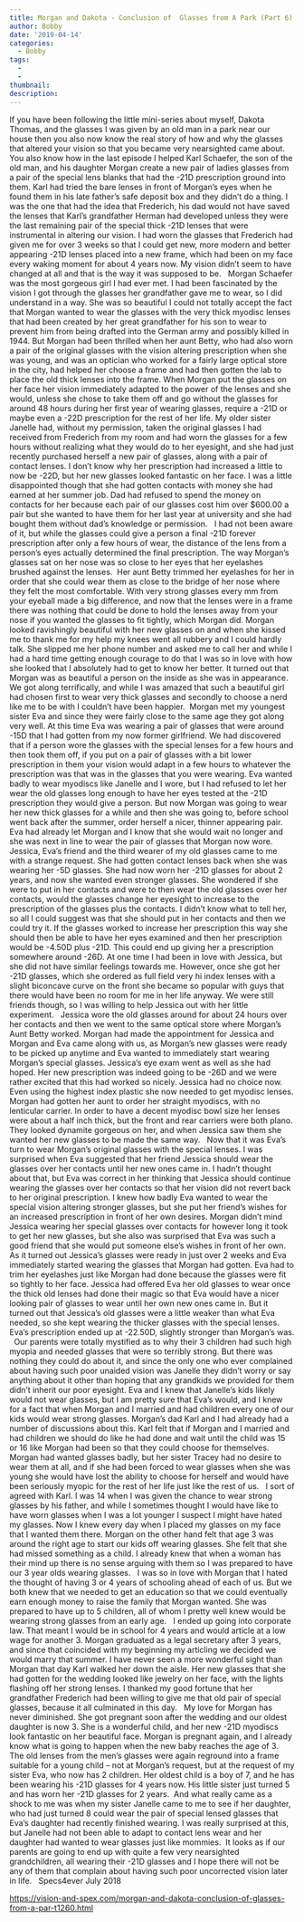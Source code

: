 ```yaml
---
title: Morgan and Dakota - Conclusion of  Glasses from A Park (Part 6)
author: Bobby
date: '2019-04-14'
categories:
  - Bobby
tags:
  - 
  - 
thumbnail: 
description: 
---
```


If you have been following the little mini-series about myself, Dakota Thomas, and the glasses I was given by an old man in a park near our house then you also now know the real story of how and why the glasses that altered your vision so that you became very nearsighted came about. You also know how in the last episode I helped Karl Schaefer, the son of the old man, and his daughter Morgan create a new pair of ladies glasses from a pair of the special lens blanks that had the -21D prescription ground into them. Karl had tried the bare lenses in front of Morgan’s eyes when he found them in his late father’s safe deposit box and they didn’t do a thing. I was the one that had the idea that Frederich, his dad would not have saved the lenses that Karl’s grandfather Herman had developed unless they were the last remaining pair of the special thick -21D lenses that were instrumental in altering our vision. I had worn the glasses that Frederich had given me for over 3 weeks so that I could get new, more modern and better appearing -21D lenses placed into a new frame, which had been on my face every waking moment for about 4 years now. My vision didn’t seem to have changed at all and that is the way it was supposed to be.
 
Morgan Schaefer was the most gorgeous girl I had ever met. I had been fascinated by the vision I got through the glasses her grandfather gave me to wear, so I did understand in a way. She was so beautiful I could not totally accept the fact that Morgan wanted to wear the glasses with the very thick myodisc lenses that had been created by her great grandfather for his son to wear to prevent him from being drafted into the German army and possibly killed in 1944. But Morgan had been thrilled when her aunt Betty, who had also worn a pair of the original glasses with the vision altering prescription when she was young, and was an optician who worked for a fairly large optical store in the city, had helped her choose a frame and had then gotten the lab to place the old thick lenses into the frame. When Morgan put the glasses on her face her vision immediately adapted to the power of the lenses and she would, unless she chose to take them off and go without the glasses for around 48 hours during her first year of wearing glasses, require a -21D or maybe even a -22D prescription for the rest of her life. My older sister Janelle had, without my permission, taken the original glasses I had received from Frederich from my room and had worn the glasses for a few hours without realizing what they would do to her eyesight, and she had just recently purchased herself a new pair of glasses, along with a pair of contact lenses. I don’t know why her prescription had increased a little to now be -22D, but her new glasses looked fantastic on her face. I was a little disappointed though that she had gotten contacts with money she had earned at her summer job. Dad had refused to spend the money on contacts for her because each pair of our glasses cost him over $600.00 a pair but she wanted to have them for her last year at university and she had bought them without dad’s knowledge or permission.
 
I had not been aware of it, but while the glasses could give a person a final -21D forever prescription after only a few hours of wear, the distance of the lens from a person’s eyes actually determined the final prescription. The way Morgan’s glasses sat on her nose was so close to her eyes that her eyelashes brushed against the lenses.  Her aunt Betty trimmed her eyelashes for her in order that she could wear them as close to the bridge of her nose where they felt the most comfortable. With very strong glasses every mm from your eyeball made a big difference, and now that the lenses were in a frame there was nothing that could be done to hold the lenses away from your nose if you wanted the glasses to fit tightly, which Morgan did. Morgan looked ravishingly beautiful with her new glasses on and when she kissed me to thank me for my help my knees went all rubbery and I could hardly talk. She slipped me her phone number and asked me to call her and while I had a hard time getting enough courage to do that I was so in love with how she looked that I absolutely had to get to know her better. It turned out that Morgan was as beautiful a person on the inside as she was in appearance. We got along terrifically, and while I was amazed that such a beautiful girl had chosen first to wear very thick glasses and secondly to choose a nerd like me to be with I couldn’t have been happier.  Morgan met my youngest sister Eva and since they were fairly close to the same age they got along very well. At this time Eva was wearing a pair of glasses that were around -15D that I had gotten from my now former girlfriend. We had discovered that if a person wore the glasses with the special lenses for a few hours and then took them off, if you put on a pair of glasses with a bit lower prescription in them your vision would adapt in a few hours to whatever the prescription was that was in the glasses that you were wearing. Eva wanted badly to wear myodiscs like Janelle and I wore, but I had refused to let her wear the old glasses long enough to have her eyes tested at the -21D prescription they would give a person. But now Morgan was going to wear her new thick glasses for a while and then she was going to, before school went back after the summer, order herself a nicer, thinner appearing pair. Eva had already let Morgan and I know that she would wait no longer and she was next in line to wear the pair of glasses that Morgan now wore.
 
Jessica, Eva’s friend and the third wearer of my old glasses came to me with a strange request. She had gotten contact lenses back when she was wearing her -5D glasses. She had now worn her -21D glasses for about 2 years, and now she wanted even stronger glasses. She wondered if she were to put in her contacts and were to then wear the old glasses over her contacts, would the glasses change her eyesight to increase to the prescription of the glasses plus the contacts. I didn’t know what to tell her, so all I could suggest was that she should put in her contacts and then we could try it. If the glasses worked to increase her prescription this way she should then be able to have her eyes examined and then her prescription would be -4.50D plus -21D. This could end up giving her a prescription somewhere around -26D. At one time I had been in love with Jessica, but she did not have similar feelings towards me. However, once she got her -21D glasses, which she ordered as full field very hi index lenses with a slight biconcave curve on the front she became so popular with guys that there would have been no room for me in her life anyway. We were still friends though, so I was willing to help Jessica out with her little experiment.
 
Jessica wore the old glasses around for about 24 hours over her contacts and then we went to the same optical store where Morgan’s Aunt Betty worked. Morgan had made the appointment for Jessica and Morgan and Eva came along with us, as Morgan’s new glasses were ready to be picked up anytime and Eva wanted to immediately start wearing Morgan’s special glasses. Jessica’s eye exam went as well as she had hoped. Her new prescription was indeed going to be -26D and we were rather excited that this had worked so nicely. Jessica had no choice now. Even using the highest index plastic she now needed to get myodisc lenses. Morgan had gotten her aunt to order her straight myodiscs, with no lenticular carrier. In order to have a decent myodisc bowl size her lenses were about a half inch thick, but the front and rear carriers were both plano. They looked dynamite gorgeous on her, and when Jessica saw them she wanted her new glasses to be made the same way.
 
Now that it was Eva’s turn to wear Morgan’s original glasses with the special lenses. I was surprised when Eva suggested that her friend Jessica should wear the glasses over her contacts until her new ones came in. I hadn’t thought about that, but Eva was correct in her thinking that Jessica should continue wearing the glasses over her contacts so that her vision did not revert back to her original prescription. I knew how badly Eva wanted to wear the special vision altering stronger glasses, but she put her friend’s wishes for an increased prescription in front of her own desires. Morgan didn’t mind Jessica wearing her special glasses over contacts for however long it took to get her new glasses, but she also was surprised that Eva was such a good friend that she would put someone else’s wishes in front of her own.
 
As it turned out Jessica’s glasses were ready in just over 2 weeks and Eva immediately started wearing the glasses that Morgan had gotten. Eva had to trim her eyelashes just like Morgan had done because the glasses were fit so tightly to her face. Jessica had offered Eva her old glasses to wear once the thick old lenses had done their magic so that Eva would have a nicer looking pair of glasses to wear until her own new ones came in. But it turned out that Jessica’s old glasses were a little weaker than what Eva needed, so she kept wearing the thicker glasses with the special lenses. Eva’s prescription ended up at -22.50D, slightly stronger than Morgan’s was.
 
Our parents were totally mystified as to why their 3 children had such high myopia and needed glasses that were so terribly strong. But there was nothing they could do about it, and since the only one who ever complained about having such poor unaided vision was Janelle they didn’t worry or say anything about it other than hoping that any grandkids we provided for them didn’t inherit our poor eyesight. Eva and I knew that Janelle’s kids likely would not wear glasses, but I am pretty sure that Eva’s would, and I knew for a fact that when Morgan and I married and had children every one of our kids would wear strong glasses. Morgan’s dad Karl and I had already had a number of discussions about this. Karl felt that if Morgan and I married and had children we should do like he had done and wait until the child was 15 or 16 like Morgan had been so that they could choose for themselves. Morgan had wanted glasses badly, but her sister Tracey had no desire to wear them at all, and if she had been forced to wear glasses when she was young she would have lost the ability to choose for herself and would have been seriously myopic for the rest of her life just like the rest of us.
 
I sort of agreed with Karl. I was 14 when I was given the chance to wear strong glasses by his father, and while I sometimes thought I would have like to have worn glasses when I was a lot younger I suspect I might have hated my glasses. Now I knew every day when I placed my glasses on my face that I wanted them there. Morgan on the other hand felt that age 3 was around the right age to start our kids off wearing glasses. She felt that she had missed something as a child. I already knew that when a woman has their mind up there is no sense arguing with them so I was prepared to have our 3 year olds wearing glasses.
 
I was so in love with Morgan that I hated the thought of having 3 or 4 years of schooling ahead of each of us. But we both knew that we needed to get an education so that we could eventually earn enough money to raise the family that Morgan wanted. She was prepared to have up to 5 children, all of whom I pretty well knew would be wearing strong glasses from an early age. 
 
I ended up going into corporate law. That meant I would be in school for 4 years and would article at a low wage for another 3. Morgan graduated as a legal secretary after 3 years, and since that coincided with my beginning my articling we decided we would marry that summer. I have never seen a more wonderful sight than Morgan that day Karl walked her down the aisle. Her new glasses that she had gotten for the wedding looked like jewelry on her face, with the lights flashing off her strong lenses. I thanked my good fortune that her grandfather Frederich had been willing to give me that old pair of special glasses, because it all culminated in this day.
 
My love for Morgan has never diminished. She got pregnant soon after the wedding and our oldest daughter is now 3. She is a wonderful child, and her new -21D myodiscs look fantastic on her beautiful face. Morgan is pregnant again, and I already know what is going to happen when the new baby reaches the age of 3. The old lenses from the men’s glasses were again reground into a frame suitable for a young child – not at Morgan’s request, but at the request of my sister Eva, who now has 2 children. Her oldest child is a boy of 7, and he has been wearing his -21D glasses for 4 years now. His little sister just turned 5 and has worn her -21D glasses for 2 years.  And what really came as a shock to me was when my sister Janelle came to me to see if her daughter, who had just turned 8 could wear the pair of special lensed glasses that Eva’s daughter had recently finished wearing. I was really surprised at this, but Janelle had not been able to adapt to contact lens wear and her daughter had wanted to wear glasses just like mommies.  It looks as if our parents are going to end up with quite a few very nearsighted grandchildren, all wearing their -21D glasses and I hope there will not be any of them that complain about having such poor uncorrected vision later in life.
 
Specs4ever
July 2018

https://vision-and-spex.com/morgan-and-dakota-conclusion-of-glasses-from-a-par-t1260.html
